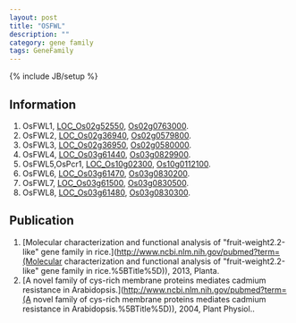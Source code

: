 ```yaml
---
layout: post
title: "OSFWL"
description: ""
category: gene family
tags: GeneFamily
---
```

{% include JB/setup %}

## Information
1. OsFWL1, [LOC_Os02g52550](http://rice.plantbiology.msu.edu/cgi-bin/ORF_infopage.cgi?orf=LOC_Os02g52550), [Os02g0763000](http://rapdb.dna.affrc.go.jp/viewer/gbrowse_details/irgsp1?name=Os02g0763000).
2. OsFWL2, [LOC_Os02g36940](http://rice.plantbiology.msu.edu/cgi-bin/ORF_infopage.cgi?orf=LOC_Os02g36940), [Os02g0579800](http://rapdb.dna.affrc.go.jp/viewer/gbrowse_details/irgsp1?name=Os02g0579800).
3. OsFWL3, [LOC_Os02g36950](http://rice.plantbiology.msu.edu/cgi-bin/ORF_infopage.cgi?orf=LOC_Os02g36950), [Os02g0580000](http://rapdb.dna.affrc.go.jp/viewer/gbrowse_details/irgsp1?name=Os02g0580000).
4. OsFWL4, [LOC_Os03g61440](http://rice.plantbiology.msu.edu/cgi-bin/ORF_infopage.cgi?orf=LOC_Os03g61440), [Os03g0829900](http://rapdb.dna.affrc.go.jp/viewer/gbrowse_details/irgsp1?name=Os03g0829900).
5. OsFWL5,OsPcr1, [LOC_Os10g02300](http://rice.plantbiology.msu.edu/cgi-bin/ORF_infopage.cgi?orf=LOC_Os10g02300), [Os10g0112100](http://rapdb.dna.affrc.go.jp/viewer/gbrowse_details/irgsp1?name=Os10g0112100).
6. OsFWL6, [LOC_Os03g61470](http://rice.plantbiology.msu.edu/cgi-bin/ORF_infopage.cgi?orf=LOC_Os03g61470), [Os03g0830200](http://rapdb.dna.affrc.go.jp/viewer/gbrowse_details/irgsp1?name=Os03g0830200).
7. OsFWL7, [LOC_Os03g61500](http://rice.plantbiology.msu.edu/cgi-bin/ORF_infopage.cgi?orf=LOC_Os03g61500), [Os03g0830500](http://rapdb.dna.affrc.go.jp/viewer/gbrowse_details/irgsp1?name=Os03g0830500).
8. OsFWL8, [LOC_Os03g61480](http://rice.plantbiology.msu.edu/cgi-bin/ORF_infopage.cgi?orf=LOC_Os03g61480), [Os03g0830300](http://rapdb.dna.affrc.go.jp/viewer/gbrowse_details/irgsp1?name=Os03g0830300).

## Publication
1. [Molecular characterization and functional analysis of "fruit-weight2.2-like" gene family in rice.](http://www.ncbi.nlm.nih.gov/pubmed?term=(Molecular characterization and functional analysis of "fruit-weight2.2-like" gene family in rice.%5BTitle%5D)), 2013, Planta.
2. [A novel family of cys-rich membrane proteins mediates cadmium resistance in Arabidopsis.](http://www.ncbi.nlm.nih.gov/pubmed?term=(A novel family of cys-rich membrane proteins mediates cadmium resistance in Arabidopsis.%5BTitle%5D)), 2004, Plant Physiol..



